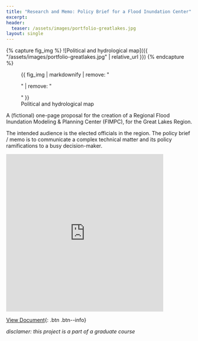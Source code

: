 ```yaml
---
title: "Research and Memo: Policy Brief for a Flood Inundation Center"
excerpt: 
header:
  teaser: /assets/images/portfolio-greatlakes.jpg
layout: single
---
```

{% capture fig_img %}
![Political and hydrological map]({{ "/assets/images/portfolio-greatlakes.jpg" | relative_url }})
{% endcapture %}

<figure>
  {{ fig_img | markdownify | remove: "<p>" | remove: "</p>" }}
  <figcaption>Political and hydrological map</figcaption>
</figure>

A (fictional) one-page proposal for the creation of a Regional Flood Inundation Modeling & Planning Center (FIMPC), for the Great Lakes Region. 

The intended audience is the elected officials in the region. The policy brief / memo is to communicate a complex technical matter and its policy ramifications to a busy decision-maker.

<embed
  src="http://https://github.com/gillianzhaoxz/web/blob/master/assets/doc/policyBrief_FIMPC.pdf#toolbar=0&navpanes=0&scrollbar=0"
  width="425" height="425" />

[View Document](https://github.com/gillianzhaoxz/web/blob/master/assets/doc/policyBrief_FIMPC.pdf){: .btn .btn--info}

_disclamer: this project is a part of a graduate course_